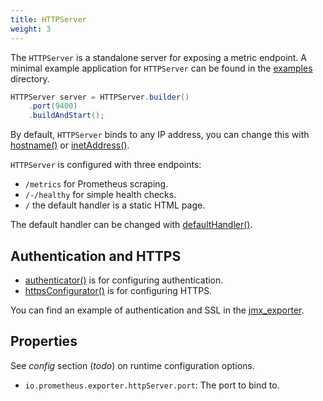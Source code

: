 ```yaml
---
title: HTTPServer
weight: 3
---
```


The `HTTPServer` is a standalone server for exposing a metric endpoint. A minimal example
application for `HTTPServer` can be found in the [examples](https://github.com/prometheus/client_java/tree/1.0.x/examples) directory.

```java
HTTPServer server = HTTPServer.builder()
    .port(9400)
    .buildAndStart();
```

By default, `HTTPServer` binds to any IP address, you can change this with
[hostname()](</client_java/api/io/prometheus/metrics/exporter/httpserver/HTTPServer.Builder.html#hostname(java.lang.String)>) or [inetAddress()](</client_java/api/io/prometheus/metrics/exporter/httpserver/HTTPServer.Builder.html#inetAddress(java.net.InetAddress)>).

`HTTPServer` is configured with three endpoints:

- `/metrics` for Prometheus scraping.
- `/-/healthy` for simple health checks.
- `/` the default handler is a static HTML page.

The default handler can be changed with [defaultHandler()](</client_java/api/io/prometheus/metrics/exporter/httpserver/HTTPServer.Builder.html#defaultHandler(com.sun.net.httpserver.HttpHandler)>).

## Authentication and HTTPS

- [authenticator()](</client_java/api/io/prometheus/metrics/exporter/httpserver/HTTPServer.Builder.html#authenticator(com.sun.net.httpserver.Authenticator)>) is for configuring authentication.
- [httpsConfigurator()](</client_java/api/io/prometheus/metrics/exporter/httpserver/HTTPServer.Builder.html#httpsConfigurator(com.sun.net.httpserver.HttpsConfigurator)>) is for configuring HTTPS.

You can find an example of authentication and SSL in the [jmx_exporter](https://github.com/prometheus/jmx_exporter).

## Properties

See _config_ section (_todo_) on runtime configuration options.

- `io.prometheus.exporter.httpServer.port`: The port to bind to.
